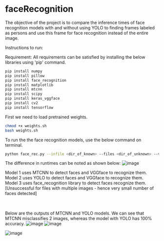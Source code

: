 # faceRecognition

The objective of the project is to compare the inference times of face recognition models with and without using YOLO to finding frames labeled as persons and use this frame for face recognition instead of the entire image.

Instructions to run:

Requirement:
All requirements can be satisfied by installing the below libraries using 'pip' command.

```bash
pip install numpy
pip install pillow
pip install face_recognition
pip install matplotlib
pip install mtcnn
pip install scipy
pip install keras_vggface
pip install cv2
pip install tensorflow
```

First we need to load pretrained weights.
```bash
chmod +x weights.sh
bash weights.sh
```
To run the the face recognition models, use the below command on terminal.
```bash
python face_rec.py --infile <dir_of_known> --files <dir_of_unknown> --v <0 or 1 for verbose>
```
The difference in runtimes can be noted as shown below:
![image](https://user-images.githubusercontent.com/54210698/117391915-fb6a5080-aebe-11eb-949a-843c421f838a.png)

Model 1 uses MTCNN to detect faces and VGGface to recognize them. <br>
Model 2 uses YOLO to detect faces and VGGface to recognize them.<br>
Model 3 uses face_recognition library to detect faces recognize them. [Unsuccessful for files with multiple images - hence very small number of faces detected]

<br><br>
Below are the outputs of MTCNN and YOLO models. We can see that MTCNN misclassifies 2 images, whereas the model with YOLO has 100% accuracy.
![image](https://user-images.githubusercontent.com/54210698/117392192-9105e000-aebf-11eb-90ed-ea69312c4812.png)
![image](https://user-images.githubusercontent.com/54210698/117392288-c27eab80-aebf-11eb-8a9b-966a300b71b9.png)

![image](https://user-images.githubusercontent.com/54210698/117392235-a3801980-aebf-11eb-9cbe-38be5b42bad8.png)


